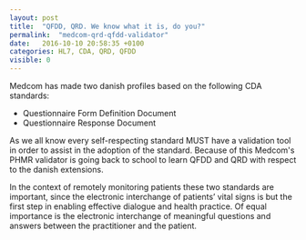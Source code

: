 ```yaml
---
layout: post
title:  "QFDD, QRD. We know what it is, do you?"
permalink:  "medcom-qrd-qfdd-validator"
date:   2016-10-10 20:58:35 +0100
categories: HL7, CDA, QRD, QFDD
visible: 0
---
```

Medcom has made two danish profiles based on the following CDA standards:

  * Questionnaire Form Definition Document
  * Questionnaire Response Document

As we all know every self-respecting standard MUST have a validation tool in order to assist in the adoption of the standard. Because of this Medcom's PHMR validator is going back to school to learn QFDD and QRD with respect to the danish extensions.

In the context of remotely monitoring patients these two standards are important, since the electronic interchange of patients’ vital signs is but the first step in enabling effective dialogue and health practice. Of equal importance is the electronic interchange of meaningful questions and answers between the practitioner and the patient. 
